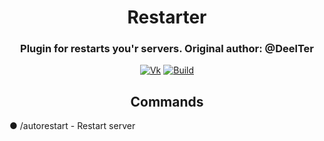 <img src="" alt="" align="">
<div align="center">
  <h1>Restarter</h1>
  <h3>Plugin for restarts you'r servers. Original author: @DeelTer</h3>

  [![Vk](https://img.shields.io/badge/vk-catfishua-9cf)](https://vk.com/catfishua/)
  [![Build](https://img.shields.io/badge/builds-download-green)](https://github.com/VasilModerator/Restarter/releases)
</div>

<div align="center">
  <h2>Commands</h2>
    <div align="left">
      <p>● /autorestart - Restart server</p>
    </div>
</div>
